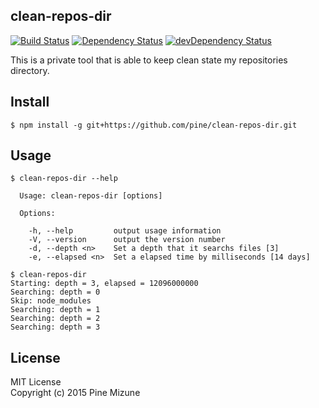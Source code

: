 clean-repos-dir
---------------

[![Build Status](https://travis-ci.org/pine/clean-repos-dir.svg?branch=master)](https://travis-ci.org/pine/clean-repos-dir)
[![Dependency Status](https://david-dm.org/pine/clean-repos-dir.svg)](https://david-dm.org/pine/clean-repos-dir)
[![devDependency Status](https://david-dm.org/pine/clean-repos-dir/dev-status.svg)](https://david-dm.org/pine/clean-repos-dir#info=devDependencies)

This is a private tool that is able to keep clean state  my repositories directory.

## Install

```
$ npm install -g git+https://github.com/pine/clean-repos-dir.git
```

## Usage

```
$ clean-repos-dir --help

  Usage: clean-repos-dir [options]

  Options:

    -h, --help         output usage information
    -V, --version      output the version number
    -d, --depth <n>    Set a depth that it searchs files [3]
    -e, --elapsed <n>  Set a elapsed time by milliseconds [14 days]

$ clean-repos-dir
Starting: depth = 3, elapsed = 12096000000
Searching: depth = 0
Skip: node_modules
Searching: depth = 1
Searching: depth = 2
Searching: depth = 3
```

## License
MIT License<br />
Copyright (c) 2015 Pine Mizune
